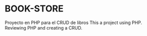 # BOOK-STORE
Proyecto en PHP para el CRUD de libros
This a project using PHP.
Reviewing PHP and creating a CRUD.
